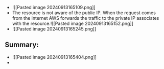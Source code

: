 * ![[Pasted image 20240913165109.png]]
* The resource is not aware of the public IP. When the request comes from the internet AWS forwards the traffic to the private IP associates with the resource.![[Pasted image 20240913165152.png]]
* ![[Pasted image 20240913165245.png]]

## Summary:
* ![[Pasted image 20240913165404.png]]
* 